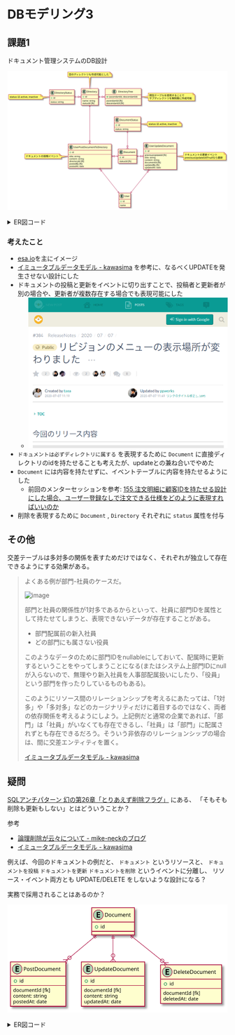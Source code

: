 # DBモデリング3

## 課題1

ドキュメント管理システムのDB設計

![diagram01](assets/diagram01.svg)

<details><summary>ER図コード</summary>

```plantuml
entity User {
  + id
  ---
  name
}

entity Directory {
  + id
  ---
  name: string
  statusId [fk]
}
note top
空のディレクトリも作成可能とした
end note

entity DirectoryTree {
  + (ascendantId, descendantId)
  ---
  ascendantId [fk]
  descendantId [fk]
}
note right
閉包テーブルを使用することで
サブディレクトリを無制限に作成可能
end note

Directory ||-o{ DirectoryTree

entity DirectoryStatus {
  + id
  ---
  status: string
}
note left: status は active, inactive

DirectoryStatus ||-o{ Directory


entity Document {
  + id
  ---
  statusId [fk]
}

entity DocumentStatus {
  + id
  ---
  status: string
}
note right: status は active, inactive

DocumentStatus ||--o{ Document

entity UserPostDocumentToDirectory {
  + id
  ---
  title: string
  content: string
  directoryId [fk]
  postedBy [fk]
  postedAt: date
}
note left
ドキュメントの投稿イベント
end note

Directory ||---o{ UserPostDocumentToDirectory
UserPostDocumentToDirectory }o-|| Document
UserPostDocumentToDirectory }o---|| User

entity UserUpdateDocument {
  + id
  ---
  previousUpdateId [fk]
  title: string
  content: string
  documentId [fk]
  updatedBy [fk]
  updatedAt: date
}
note right
ドキュメントの更新イベント
previousUpdateIdがnullなら最新
end note

Document ||-o{ UserUpdateDocument
UserUpdateDocument }o---|| User
```
</details>

### 考えたこと

- [esa.io](https://docs.esa.io/)を主にイメージ
- [イミュータブルデータモデル - kawasima](https://scrapbox.io/kawasima/%E3%82%A4%E3%83%9F%E3%83%A5%E3%83%BC%E3%82%BF%E3%83%96%E3%83%AB%E3%83%87%E3%83%BC%E3%82%BF%E3%83%A2%E3%83%87%E3%83%AB) を参考に、なるべくUPDATEを発生させない設計にした
- ドキュメントの投稿と更新をイベントに切り出すことで、投稿者と更新者が別の場合や、更新者が複数存在する場合でも表現可能にした
  - ![screenshot1](assets/esa_screenshot_01.png)
- `ドキュメントは必ずディレクトリに属する` を表現するために `Document` に直接ディレクトリのidを持たせることも考えたが、updateとの兼ね合いでやめた
- `Document` には内容を持たせずに、イベントテーブルに内容を持たせるようにした
  - 前回のメンターセッションを参考: [155.注文明細に顧客IDを持たせる設計にした場合、ユーザー登録なしで注文できる仕様をどのように表現すればいいのか](https://hackmd.io/_koVUvhERguir1v7AVddQg#156%E5%95%86%E5%93%81%E3%83%9E%E3%82%B9%E3%82%BF%E3%82%84%E9%A1%A7%E5%AE%A2%E3%83%9E%E3%82%B9%E3%82%BF%E3%81%8C%E5%A4%89%E6%9B%B4%E3%81%95%E3%82%8C%E3%81%A6%E3%81%97%E3%81%BE%E3%81%86%E3%81%93%E3%81%A8%E3%82%92%E3%81%A9%E3%81%AE%E3%82%88%E3%81%86%E3%81%AB%E8%A8%98%E9%8C%B2%E3%81%99%E3%82%8B%E3%81%AE%E3%81%8B)
- 削除を表現するために `Document` , `Directory` それぞれに `status` 属性を付与

## その他

交差テーブルは多対多の関係を表すためだけではなく、それぞれが独立して存在できるようにする効果がある。

> よくある例が部門-社員のケースだ。
>
> ![image](https://i.gyazo.com/thumb/1000/b37b03ebcc9d5ddfd72660bbc1ae04c9-png.png)
>
> 部門と社員の関係性が1対多であるからといって、社員に部門IDを属性として持たせてしまうと、表現できないデータが存在することがある。
>
> - 部門配属前の新入社員
> - どの部門にも属さない役員
> 
> このようなデータのために部門IDをnullableにしておいて、配属時に更新するということをやってしまうことになる(またはシステム上部門IDにnullが入らないので、無理やり新入社員を人事部配属扱いにしたり、「役員」という部門を作ったりしているものもある)。
>
> このようにリソース間のリレーションシップを考えるにあたっては、「1対多」や「多対多」などのカージナリティだけに着目するのではなく、両者の依存関係を考えるようにしよう。上記例だと通常の企業であれば、「部門」は「社員」がいなくても存在できるし、「社員」は「部門」に配属されずとも存在できるだろう。そういう非依存のリレーションシップの場合は、間に交差エンティティを置く。
>
> [イミュータブルデータモデル - kawasima](https://scrapbox.io/kawasima/%E3%82%A4%E3%83%9F%E3%83%A5%E3%83%BC%E3%82%BF%E3%83%96%E3%83%AB%E3%83%87%E3%83%BC%E3%82%BF%E3%83%A2%E3%83%87%E3%83%AB)

## 疑問

[SQLアンチパターン 幻の第26章「とりあえず削除フラグ」](https://www.slideshare.net/t_wada/ronsakucasual) にある、 「そもそも削除も更新もしない」とはどういうことか？

参考

- [論理削除が云々について - mike-neckのブログ](https://mike-neck.hatenadiary.com/entry/2015/03/24/231422)
- [イミュータブルデータモデル - kawasima](https://scrapbox.io/kawasima/%E3%82%A4%E3%83%9F%E3%83%A5%E3%83%BC%E3%82%BF%E3%83%96%E3%83%AB%E3%83%87%E3%83%BC%E3%82%BF%E3%83%A2%E3%83%87%E3%83%AB)

例えば、今回のドキュメントの例だと、 `ドキュメント` というリソースと、 `ドキュメントを投稿` `ドキュメントを更新` `ドキュメントを削除` というイベントに分離し、 リソース・イベント両方とも UPDATE/DELETE をしないような設計になる？

実務で採用されることはあるのか？

![diagra02](assets/diagram02.svg)

<details><summary>ER図コード</summary>

```plantuml
entity Document {
  + id
}

entity PostDocument {
  + id
  ---
  documentId [fk]
  content: string
  postedAt: date
}
Document ||--o{ PostDocument

entity UpdateDocument {
  + id
  ---
  documentId [fk]
  content: string
  updatedAt: date
}
Document ||--o{ UpdateDocument

entity DeleteDocument {
  + id
  ---
  documentId [fk]
  deletedAt: date
}
Document ||--o{ DeleteDocument
```
</details>
